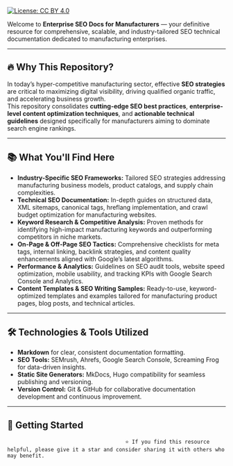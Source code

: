 

[![License: CC BY 4.0](https://img.shields.io/badge/License-CC%20BY%204.0-lightgrey.svg)](https://creativecommons.org/licenses/by/4.0/)

Welcome to **Enterprise SEO Docs for Manufacturers** — your definitive resource for comprehensive, scalable, and industry-tailored SEO technical documentation dedicated to manufacturing enterprises.

---

## 🔥 Why This Repository?

In today’s hyper-competitive manufacturing sector, effective **SEO strategies** are critical to maximizing digital visibility, driving qualified organic traffic, and accelerating business growth.  
This repository consolidates **cutting-edge SEO best practices**, **enterprise-level content optimization techniques**, and **actionable technical guidelines** designed specifically for manufacturers aiming to dominate search engine rankings.

---

## 📚 What You'll Find Here

- **Industry-Specific SEO Frameworks:** Tailored SEO strategies addressing manufacturing business models, product catalogs, and supply chain complexities.  
- **Technical SEO Documentation:** In-depth guides on structured data, XML sitemaps, canonical tags, hreflang implementation, and crawl budget optimization for manufacturing websites.  
- **Keyword Research & Competitive Analysis:** Proven methods for identifying high-impact manufacturing keywords and outperforming competitors in niche markets.  
- **On-Page & Off-Page SEO Tactics:** Comprehensive checklists for meta tags, internal linking, backlink strategies, and content quality enhancements aligned with Google’s latest algorithms.  
- **Performance & Analytics:** Guidelines on SEO audit tools, website speed optimization, mobile usability, and tracking KPIs with Google Search Console and Analytics.  
- **Content Templates & SEO Writing Samples:** Ready-to-use, keyword-optimized templates and examples tailored for manufacturing product pages, blog posts, and technical articles.  

---

## 🛠️ Technologies & Tools Utilized

- **Markdown** for clear, consistent documentation formatting.  
- **SEO Tools:** SEMrush, Ahrefs, Google Search Console, Screaming Frog for data-driven insights.  
- **Static Site Generators:** MkDocs, Hugo compatibility for seamless publishing and versioning.  
- **Version Control:** Git & GitHub for collaborative documentation development and continuous improvement.

---

## 🚀 Getting Started



                                          ⭐️ If you find this resource helpful, please give it a star and consider sharing it with others who may benefit.

